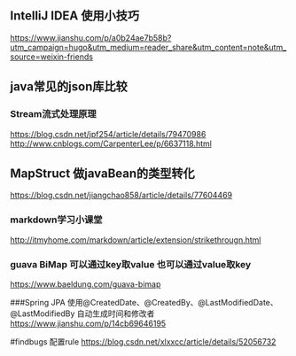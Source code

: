 ## IntelliJ IDEA 使用小技巧
https://www.jianshu.com/p/a0b24ae7b58b?utm_campaign=hugo&utm_medium=reader_share&utm_content=note&utm_source=weixin-friends

## java常见的json库比较



### Stream流式处理原理
https://blog.csdn.net/jpf254/article/details/79470986
http://www.cnblogs.com/CarpenterLee/p/6637118.html


## MapStruct 做javaBean的类型转化
https://blog.csdn.net/jiangchao858/article/details/77604469


### markdown学习小课堂
http://itmyhome.com/markdown/article/extension/strikethrougn.html

### guava BiMap 可以通过key取value 也可以通过value取key
https://www.baeldung.com/guava-bimap

###Spring JPA 使用@CreatedDate、@CreatedBy、@LastModifiedDate、@LastModifiedBy 自动生成时间和修改者
https://www.jianshu.com/p/14cb69646195

#findbugs 配置rule
https://blog.csdn.net/xlxxcc/article/details/52056732

